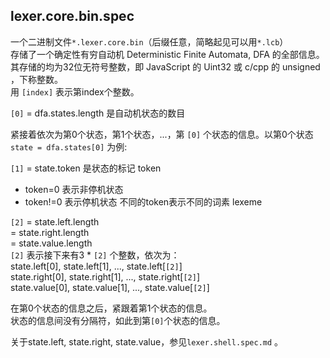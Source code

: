 ## lexer.core.bin.spec
一个二进制文件```*.lexer.core.bin```（后缀任意，简略起见可以用```*.lcb```）\
存储了一个确定性有穷自动机 Deterministic Finite Automata, DFA 的全部信息。\
其存储的均为32位无符号整数，即 JavaScript 的 Uint32 或 c/cpp 的 unsigned ，下称整数。\
用 ```[index]``` 表示第index个整数。

```[0]``` = dfa.states.length 是自动机状态的数目

紧接着依次为第0个状态，第1个状态，...，第 ```[0]``` 个状态的信息。以第0个状态 ```state = dfa.states[0]``` 为例:

```[1]``` = state.token 是状态的标记 token
- token=0 表示非停机状态
- token!=0 表示停机状态
  不同的token表示不同的词素 lexeme 
  
```[2]``` = state.left.length \
= state.right.length \
= state.value.length \
```[2]``` 表示接下来有3 * ```[2]``` 个整数，依次为：\
state.left[0], state.left[1], ..., state.left[```[2]```] \
state.right[0], state.right[1], ..., state.right[```[2]```] \
state.value[0], state.value[1], ..., state.value[```[2]```] 

在第0个状态的信息之后，紧跟着第1个状态的信息。\
状态的信息间没有分隔符，如此到第```[0]```个状态的信息。

关于state.left, state.right, state.value，参见```lexer.shell.spec.md``` 。